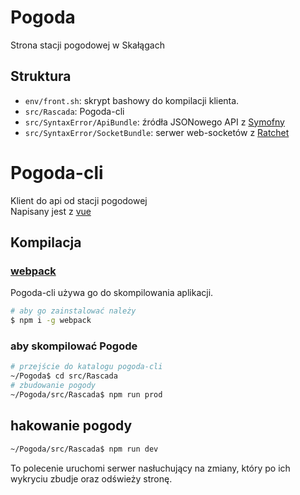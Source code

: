 # Pogoda
Strona stacji pogodowej w Skałągach

## Struktura
- `env/front.sh`: skrypt bashowy do kompilacji klienta.
- `src/Rascada`: Pogoda-cli
- `src/SyntaxError/ApiBundle`: źródła JSONowego API z [Symofny](https://symfony.com/)
- `src/SyntaxError/SocketBundle`: serwer web-socketów z [Ratchet](http://socketo.me/)

# Pogoda-cli
Klient do api od stacji pogodowej  
Napisany jest z [vue](http://vuejs.org)

## Kompilacja
### [webpack](https://webpack.github.io/)
Pogoda-cli używa go do skompilowania aplikacji.
```sh
# aby go zainstalować należy
$ npm i -g webpack
```
### aby skompilować Pogode

```sh
# przejście do katalogu pogoda-cli
~/Pogoda$ cd src/Rascada
# zbudowanie pogody
~/Pogoda/src/Rascada$ npm run prod
```

## hakowanie pogody
```sh
~/Pogoda/src/Rascada$ npm run dev
```
To polecenie uruchomi serwer nasłuchujący na zmiany, który po ich wykryciu zbudje oraz odświeży stronę.
